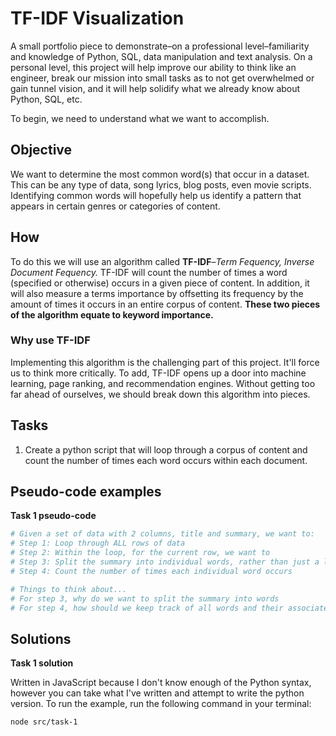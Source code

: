 # TF-IDF Visualization

A small portfolio piece to demonstrate–on a professional level–familiarity and knowledge of Python, SQL, data manipulation and text analysis. On a personal level, this project will help improve our ability to think like an engineer, break our mission into small tasks as to not get overwhelmed or gain tunnel vision, and it will help solidify what we already know about Python, SQL, etc.

To begin, we need to understand what we want to accomplish.

## Objective

We want to determine the most common word(s) that occur in a dataset. This can be any type of data, song lyrics, blog posts, even movie scripts. Identifying common words will hopefully help us identify a pattern that appears in certain genres or categories of content.

## How

To do this we will use an algorithm called **TF-IDF**–_Term Fequency, Inverse Document Fequency._ TF-IDF will count the number of times a word (specified or otherwise) occurs in a given piece of content. In addition, it will also measure a terms importance by offsetting its frequency by the amount of times it occurs in an entire corpus of content. **These two pieces of the algorithm equate to keyword importance.**

### Why use TF-IDF

Implementing this algorithm is the challenging part of this project. It'll force us to think more critically. To add, TF-IDF opens up a door into machine learning, page ranking, and recommendation engines. Without getting too far ahead of ourselves, we should break down this algorithm into pieces.

## Tasks

1. Create a python script that will loop through a corpus of content and count the number of times each word occurs within each document.

## Pseudo-code examples

**Task 1 pseudo-code**

```python
# Given a set of data with 2 columns, title and summary, we want to:
# Step 1: Loop through ALL rows of data
# Step 2: Within the loop, for the current row, we want to
# Step 3: Split the summary into individual words, rather than just a long string of text
# Step 4: Count the number of times each individual word occurs

# Things to think about...
# For step 3, why do we want to split the summary into words
# For step 4, how should we keep track of all words and their associated frequency
```

## Solutions

**Task 1 solution**

Written in JavaScript because I don't know enough of the Python syntax, however you can take what I've written and attempt to write the python version. To run the example, run the following command in your terminal:

```bash
node src/task-1
```
